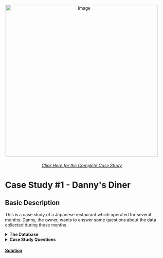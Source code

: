 <p align = "center">
<img src="https://8weeksqlchallenge.com/images/case-study-designs/1.png" 
        alt="Image" 
        width="500" 
        height="500"/>
</p>

###### <div align="center">[Click Here for the Complete Case Study](https://8weeksqlchallenge.com/case-study-1/)</div>

# Case Study #1 - Danny's Diner
## Basic Description
This is a case study of a Japanese restaurant which operated for several months.
Danny, the owner, wants to answer some questions about the data collected during these months.

<details>
  <summary><b>The Database</b></summary>
  
<p align = "center">
<img src="https://user-images.githubusercontent.com/80172576/194739317-926904a1-253b-4b3a-87d0-122a6c9eb8c2.png" 
        alt="Image" 
        width="560" 
        height="315"/>
</p>

* **Table 1: sales**
  * The sales table captures all customer_id level purchases with an corresponding order_date and product_id information for when and what menu items were ordered.
product_id is a Foreign Key to the menu table, customer_id is a Foreign Key to the members table.

![image](https://user-images.githubusercontent.com/80172576/194229062-9f42c23e-dd6a-416f-8af7-727a4699b461.png)

* **Table 2: menu**
  * The menu table maps the product_id to the actual product_name and price of each menu item.

![image](https://user-images.githubusercontent.com/80172576/194229338-18386e58-91b4-47b4-85b6-22f210f3d3a1.png)

* **Table 3: members**
  * The members table captures the join_date when a customer_id joined the beta version of the Danny’s Diner loyalty program.
  
![image](https://user-images.githubusercontent.com/80172576/194229499-e3878771-f738-44bb-bceb-5078d533963f.png)
</details>

<details>
  <summary><b>Case Study Questions</b></summary>
<br><b>1.</b> What is the total amount each customer spent at the restaurant?</br>
<br><b>2.</b> How many days has each customer visited the restaurant?</br>
<br><b>3.</b> What was the first item from the menu purchased by each customer?</br>
<br><b>4.</b> What is the most purchased item on the menu and how many times was it purchased by all customers?</br>
<br><b>5.</b> Which item was the most popular for each customer?</br>
<br><b>6.</b> Which item was purchased first by the customer after they became a member?</br>
<br><b>7.</b> Which item was purchased just before the customer became a member?</br>
<br><b>8.</b> What is the total items and amount spent for each member before they became a member?</br>
<br><b>9.</b> If each $1 spent equates to 10 points and sushi has a 2x points multiplier - how many points would each customer have?</br>
<br><b>10.</b> In the first week after a customer joins the program (including their join date) they earn 2x points on all items, not just sushi - how many points do customer A and B have at the end of January?</br>

</details>

#### [Solution](https://github.com/Nivshiz/8-Week-SQL-Challenge/blob/main/Case%20Study%20%231%20-%20Danny's%20Diner/my_solution.sql)

